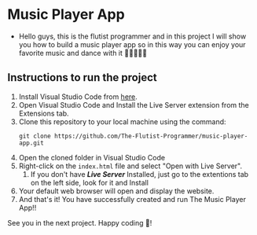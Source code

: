 # Music Player App

- Hello guys, this is the flutist programmer and in this project I will show you how to build a music player app so in this way you can enjoy your favorite music and dance with it 🕺💃🪩🎵🎶

## Instructions to run the project

1. Install Visual Studio Code from [here](https://code.visualstudio.com/).
2. Open Visual Studio Code and Install the Live Server extension from the Extensions tab.
3. Clone this repository to your local machine using the command:
   ```
   git clone https://github.com/The-Flutist-Programmer/music-player-app.git
   ```
4. Open the cloned folder in Visual Studio Code
5. Right-click on the `index.html` file and select "Open with Live Server".
   1. If you don't have **_Live Server_** Installed, just go to the extentions tab on the left side, look for it and Install
6. Your default web browser will open and display the website.
7. And that's it! You have successfully created and run The Music Player App!!

See you in the next project. Happy coding 🙂!
